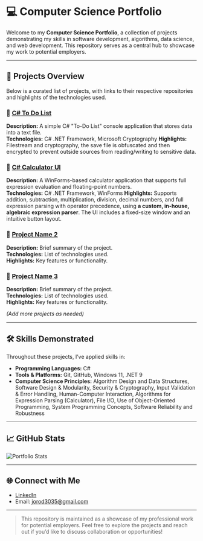 # 💻 Computer Science Portfolio  

Welcome to my **Computer Science Portfolio**, a collection of projects demonstrating my skills in software development, algorithms, data science, and web development. This repository serves as a central hub to showcase my work to potential employers.  

---

## 📂 Projects Overview  

Below is a curated list of projects, with links to their respective repositories and highlights of the technologies used.  

### 🔹 [C# To Do List](https://github.com/titansrule3035/solo-comp-sci-portfolio/tree/main/projects/CSharpToDoList)  

**Description:** A simple C# "To-Do List" console application that stores data into a text file.  
**Technologies:** C# .NET Framework, Microsoft Cryptography
**Highlights:** Filestream and cryptography, the save file is obfuscated and then encrypted to prevent outside sources from reading/writing to sensitive data.  

### 🔹 [C# Calculator UI](https://github.com/titansrule3035/solo-comp-sci-portfolio/tree/main/projects/CSharpCalculatorUI)  

**Description:** A WinForms-based calculator application that supports full expression evaluation and floating-point numbers.  
**Technologies:** C# .NET Framework, WinForms
**Highlights:** Supports addition, subtraction, multiplication, division, decimal numbers, and full expression parsing with operator precedence, using **a custom, in-house, algebraic expression parser**. The UI includes a fixed-size window and an intuitive button layout.  

### 🔹 [Project Name 2](link-to-repo)  

**Description:** Brief summary of the project.  
**Technologies:** List of technologies used.  
**Highlights:** Key features or functionality.  

### 🔹 [Project Name 3](link-to-repo)  

**Description:** Brief summary of the project.  
**Technologies:** List of technologies used.  
**Highlights:** Key features or functionality.  

*(Add more projects as needed)*  

---  

## 🛠 Skills Demonstrated  

Throughout these projects, I’ve applied skills in:  

* **Programming Languages:** C#  
* **Tools & Platforms:** Git, GitHub, Windows 11, .NET 9  
* **Computer Science Principles:** Algorithm Design and Data Structures, Software Design & Modularity, Security & Cryptography, Input Validation & Error Handling, Human-Computer Interaction, Algorithms for Expression Parsing (Calculator), File I/O, Use of Object-Oriented Programming, System Programming Concepts, Software Reliability and Robustness  

---  

## 📈 GitHub Stats  

![Portfolio Stats](https://github-readme-stats.vercel.app/api?username=titansrule3035\&show_icons=true\&theme=radical)  

---  

## 🌐 Connect with Me  

* [LinkedIn](https://www.linkedin.com/in/joseph-rodriguez-006b4b303)  
* Email: [jorod3035@gmail.com](mailto:jorod3035@gmail.com)  

---  

> This repository is maintained as a showcase of my professional work for potential employers. Feel free to explore the projects and reach out if you’d like to discuss collaboration or opportunities!
